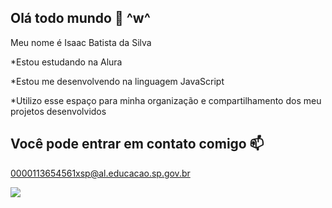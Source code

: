 ## Olá todo mundo 👋 ^w^
Meu nome é Isaac Batista da Silva

*Estou estudando na Alura

*Estou me desenvolvendo na linguagem JavaScript

*Utilizo esse espaço para minha organização e compartilhamento dos meu projetos desenvolvidos

## Você pode entrar em contato comigo 📫
0000113654561xsp@al.educacao.sp.gov.br

![](link)
